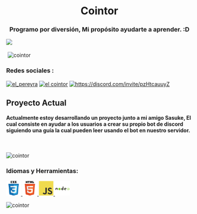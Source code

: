 <h1  style="#88e7dd" align="center">Cointor</h1> 
<h3 align="center">Programo por diversión, Mi propósito ayudarte a aprender. :D</h3>
<img src="https://cdn.discordapp.com/emojis/864313776051191848.png?v=1" withd="25px">
<p>&nbsp;<img align="center" src="https://github-readme-stats.vercel.app/api?username=cointor&show_icons=true&locale=es&theme=tokyonight" alt="cointor" /></p> 

<h3 align="left">Redes sociales :</h3>
<p align="left">
<a href="https://instagram.com/el_pereyra" target="blank"><img align="center" src="https://raw.githubusercontent.com/rahuldkjain/github-profile-readme-generator/master/src/images/icons/Social/instagram.svg" alt="el_pereyra" height="30" width="40" /></a>
<a href="https://www.youtube.com/channel/UC533ULEaGNCG01Ojv2Dtavw" target="blank"><img align="center" src="https://raw.githubusercontent.com/rahuldkjain/github-profile-readme-generator/master/src/images/icons/Social/youtube.svg" alt="el cointor" height="30" width="40" /></a>
<a href="https://discord.gg/https://discord.com/invite/pzHtcauuyZ" target="blank"><img align="center" src="https://raw.githubusercontent.com/rahuldkjain/github-profile-readme-generator/master/src/images/icons/Social/discord.svg" alt="https://discord.com/invite/pzHtcauuyZ" height="30" width="40" /></a>
</p>

<h2>Proyecto Actual</h2>
<h4>Actualmente estoy desarrollando un proyecto junto a mi amigo Sasuke, El cual consiste en ayudar a los usuarios a crear su propio bot de discord siguiendo una guía la cual pueden leer usando el bot en nuestro servidor. </h4>
<br>
<p><img align="center" src="https://github-readme-stats.vercel.app/api/pin?username=cointor&repo=crea-tu-bot&theme=tokyonight" alt="cointor" /></p>

<h3 align="left">Idiomas y Herramientas:</h3>
<a href="https://www.w3schools.com/css/" target="_blank"> <img src="https://raw.githubusercontent.com/devicons/devicon/master/icons/css3/css3-original-wordmark.svg" alt="css3" width="40" height="40"/> </a> <a href="https://www.w3.org/html/" target="_blank"> <img src="https://raw.githubusercontent.com/devicons/devicon/master/icons/html5/html5-original-wordmark.svg" alt="html5" width="40" height="40"/> </a> <a href="https://developer.mozilla.org/en-US/docs/Web/JavaScript" target="_blank"> <img src="https://raw.githubusercontent.com/devicons/devicon/master/icons/javascript/javascript-original.svg" alt="javascript" width="40" height="40"/> </a> <a href="https://nodejs.org" target="_blank"> <img src="https://raw.githubusercontent.com/devicons/devicon/master/icons/nodejs/nodejs-original-wordmark.svg" alt="nodejs" width="40" height="40"/> </a>

<p><img align="left" src="https://github-readme-stats.vercel.app/api/top-langs?username=cointor&show_icons=true&locale=es&layout&theme=tokyonight" alt="cointor" /></p>

